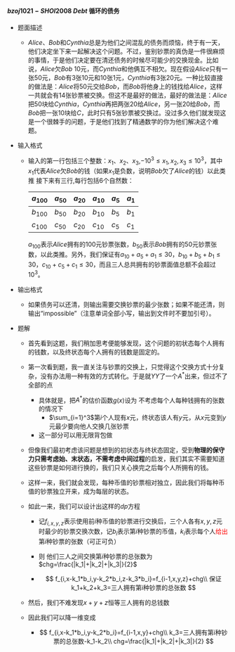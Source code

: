 #### $bzoj1021-SHOI2008$ $Debt$ 循环的债务

* 题面描述

  * $Alice$、$Bob$和$Cynthia$总是为他们之间混乱的债务而烦恼，终于有一天，他们决定坐下来一起解决这个问题。不过，鉴别钞票的真伪是一件很麻烦的事情，于是他们决定要在清还债务的时候尽可能少的交换现金。比如说，$Alice$欠$Bob$ $10$元，而$Cynthia$和他俩互不相欠。现在假设$Alice$只有一张$50$元，$Bob$有$3$张$10$元和$10$张$1$元，$Cynthia$有$3$张$20$元。一种比较直接的做法是：$Alice$将$50$元交给$Bob$，而$Bob$将他身上的钱找给$Alice$，这样一共就会有$14$张钞票被交换。但这不是最好的做法，最好的做法是：$Alice$把$50$块给$Cynthia$，$Cynthia$再把两张$20$给$Alice$，另一张$20$给$Bob$，而$Bob$把一张$10$块给$C$，此时只有$5$张钞票被交换过。没过多久他们就发现这是一个很棘手的问题，于是他们找到了精通数学的你为他们解决这个难题。

* 输入格式

  * 输入的第一行包括三个整数：$x_1$、$x_2$、$x_3$,$-10^3\leq x_1,x_2,x_3\leq 10^3$，其中 $x_1$代表$Alice$欠$Bob$的钱（如果$x_1$是负数，说明$Bob$欠了$Alice$的钱）以此类推
    接下来有三行,每行包括6个自然数： 

    | $a_{100}$ | $a_{50}$ | $a_{20}$ | $a_{10}$ | $a_{5}$ | $a_{1}$ |
    | --------- | -------- | -------- | -------- | ------- | ------- |
    | $b_{100}$ | $b_{50}$ | $b_{20}$ | $b_{10}$ | $b_{5}$ | $b_{1}$ |
    | $c_{100}$ | $c_{50}$ | $c_{20}$ | $c_{10}$ | $c_{5}$ | $c_{1}$ |

    $a_{100}$表示$Alice$拥有的$100$元钞票张数，$b_{50}$表示$Bob$拥有的$50$元钞票张数，以此类推。另外，我们保证有$a_{10}+a_5+a_1\leq 30$，$b_{10}+b_5+b_1\leq 30$，$c_{10}+c_5+c_1\leq 30$，而且三人总共拥有的钞票面值总额不会超过$10^3$。

* 输出格式

  * 如果债务可以还清，则输出需要交换钞票的最少张数；如果不能还清，则输出“impossible”（注意单词全部小写，输出到文件时不要加引号）。

* 题解

  * 首先看到这题，我们稍加思考便能够发现，这个问题的初状态每个人拥有的钱数，以及终状态每个人拥有的钱数是固定的。

  * 第一次看到题，我一直关注与钞票的交换上，只觉得这个交换方式十分复杂，没有办法用一种有效的方式转化。于是就$YY$了一个$A^*$出来，但过不了全部的点

    * 具体就是，把$A^*$的估价函数$g(x)$设为 不考虑每个人每种钱拥有的张数的情况下 
      * $\sum_{i=1}^3$第$i$个人现有$x$元，终状态该人有$y$元，从$x$元变到$y$元最少要向他人交换几张钞票
    * 这一部分可以用无限背包做

  * 但像我们最初考虑该问题是想到的初状态与终状态固定，受到**物理的保守力只需考虑始、末状态，不需考虑中间过程**的启发，我们其实不需要知道这些钞票是如何进行换的，我们只关心换完之后每个人所拥有的钱。

  * 这样一来，我们就会发现，每种币值的钞票相对独立，因此我们将每种币值的钞票独立开来，成为每层的状态。

  * 如此一来，我们可以设计出这样的$dp$方程

    * 记$f_{i,x,y,z}$表示使用前$i$种币值的钞票进行交换后，三个人各有$x,y,z$元时最少的钞票交换次数，记$b_i$表示第$i$种钞票的币值，$k_i$表示每个人<font color="red">给出</font>第$i$种钞票的张数（可正可负）

    * 则 他们三人之间交换第$i​$种钞票的总张数为$chg=\frac{|k_1|+|k_2|+|k_3|}{2}​$

    * $$
      f_{i,x-k_1*b_i,y-k_2*b_i,z-k_3*b_i}=f_{i-1,x,y,z}+chg\\
      保证k_1+k_2+k_3=三人拥有第i种钞票的总张数
      $$

  * 然后，我们不难发现$x+y+z$恒等三人拥有的总钱数

  * 因此我们可以降一维变成

    * $$
      f_{i,x-k_1*b_i,y-k_2*b_i}=f_{i-1,x,y}+chg\\
      k_3=三人拥有第i种钞票的总张数-k_1-k_2\\
      chg=\frac{|k_1|+|k_2|+|k_3|}{2}
      $$



